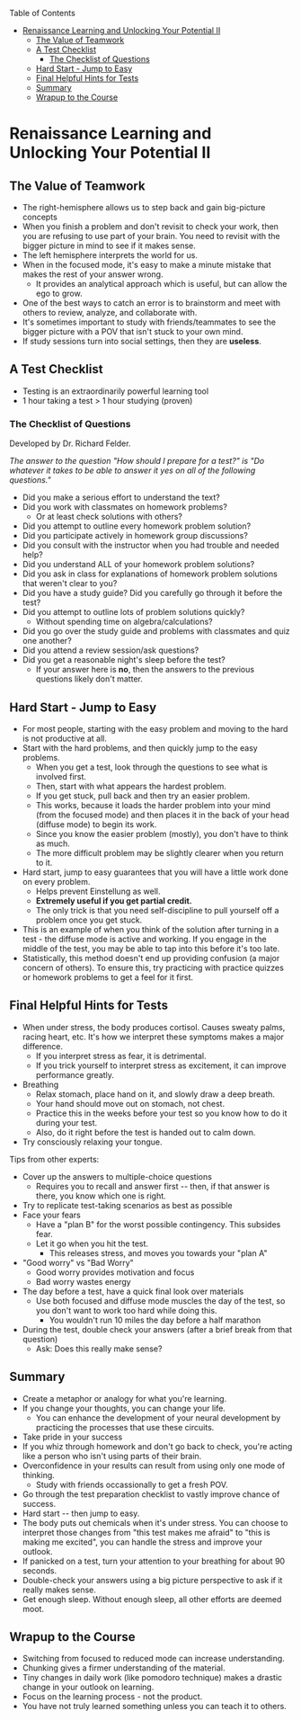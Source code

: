 <!-- START doctoc generated TOC please keep comment here to allow auto update -->
<!-- DON'T EDIT THIS SECTION, INSTEAD RE-RUN doctoc TO UPDATE -->
Table of Contents

- [Renaissance Learning and Unlocking Your Potential II](#renaissance-learning-and-unlocking-your-potential-ii)
  - [The Value of Teamwork](#the-value-of-teamwork)
  - [A Test Checklist](#a-test-checklist)
    - [The Checklist of Questions](#the-checklist-of-questions)
  - [Hard Start - Jump to Easy](#hard-start---jump-to-easy)
  - [Final Helpful Hints for Tests](#final-helpful-hints-for-tests)
  - [Summary](#summary)
  - [Wrapup to the Course](#wrapup-to-the-course)

<!-- END doctoc generated TOC please keep comment here to allow auto update -->

Renaissance Learning and Unlocking Your Potential II
====================================================

The Value of Teamwork
---------------------

-   The right-hemisphere allows us to step back and gain big-picture
    concepts
-   When you finish a problem and don't revisit to check your work, then
    you are refusing to use part of your brain. You need to revisit with
    the bigger picture in mind to see if it makes sense.
-   The left hemisphere interprets the world for us.
-   When in the focused mode, it's easy to make a minute mistake that
    makes the rest of your answer wrong.
    -   It provides an analytical approach which is useful, but can
        allow the ego to grow.
-   One of the best ways to catch an error is to brainstorm and meet
    with others to review, analyze, and collaborate with.
-   It's sometimes important to study with friends/teammates to see the
    bigger picture with a POV that isn't stuck to your own mind.
-   If study sessions turn into social settings, then they are
    **useless**.

A Test Checklist
----------------

-   Testing is an extraordinarily powerful learning tool
-   1 hour taking a test &gt; 1 hour studying (proven)

### The Checklist of Questions

Developed by Dr. Richard Felder.

*The answer to the question "How should I prepare for a test?" is "Do
whatever it takes to be able to answer it yes on all of the following
questions."*

-   Did you make a serious effort to understand the text?
-   Did you work with classmates on homework problems?
    -   Or at least check solutions with others?
-   Did you attempt to outline every homework problem solution?
-   Did you participate actively in homework group discussions?
-   Did you consult with the instructor when you had trouble and needed
    help?
-   Did you understand ALL of your homework problem solutions?
-   Did you ask in class for explanations of homework problem solutions
    that weren't clear to you?
-   Did you have a study guide? Did you carefully go through it before
    the test?
-   Did you attempt to outline lots of problem solutions quickly?
    -   Without spending time on algebra/calculations?
-   Did you go over the study guide and problems with classmates and
    quiz one another?
-   Did you attend a review session/ask questions?
-   Did you get a reasonable night's sleep before the test?
    -   If your answer here is **no**, then the answers to the previous
        questions likely don't matter.

Hard Start - Jump to Easy
-------------------------

-   For most people, starting with the easy problem and moving to the
    hard is not productive at all.
-   Start with the hard problems, and then quickly jump to the
    easy problems.
    -   When you get a test, look through the questions to see what is
        involved first.
    -   Then, start with what appears the hardest problem.
    -   If you get stuck, pull back and then try an easier problem.
    -   This works, because it loads the harder problem into your mind
        (from the focused mode) and then places it in the back of your
        head (diffuse mode) to begin its work.
    -   Since you know the easier problem (mostly), you don't have to
        think as much.
    -   The more difficult problem may be slightly clearer when you
        return to it.
-   Hard start, jump to easy guarantees that you will have a little work
    done on every problem.
    -   Helps prevent Einstellung as well.
    -   **Extremely useful if you get partial credit.**
    -   The only trick is that you need self-discipline to pull yourself
        off a problem once you get stuck.
-   This is an example of when you think of the solution after turning
    in a test - the diffuse mode is active and working. If you engage in
    the middle of the test, you may be able to tap into this before it's
    too late.
-   Statistically, this method doesn't end up providing confusion (a
    major concern of others). To ensure this, try practicing with
    practice quizzes or homework problems to get a feel for it first.

Final Helpful Hints for Tests
-----------------------------

-   When under stress, the body produces cortisol. Causes sweaty palms,
    racing heart, etc. It's how we interpret these symptoms makes a
    major difference.
    -   If you interpret stress as fear, it is detrimental.
    -   If you trick yourself to interpret stress as excitement, it can
        improve performance greatly.
-   Breathing
    -   Relax stomach, place hand on it, and slowly draw a deep breath.
    -   Your hand should move out on stomach, not chest.
    -   Practice this in the weeks before your test so you know how to
        do it during your test.
    -   Also, do it right before the test is handed out to calm down.
-   Try consciously relaxing your tongue.

Tips from other experts:

-   Cover up the answers to multiple-choice questions
    -   Requires you to recall and answer first -- then, if that answer
        is there, you know which one is right.
-   Try to replicate test-taking scenarios as best as possible
-   Face your fears
    -   Have a "plan B" for the worst possible contingency. This
        subsides fear.
    -   Let it go when you hit the test.
        -   This releases stress, and moves you towards your "plan A"
-   "Good worry" vs "Bad Worry"
    -   Good worry provides motivation and focus
    -   Bad worry wastes energy
-   The day before a test, have a quick final look over materials
    -   Use both focused and diffuse mode muscles the day of the test,
        so you don't want to work too hard while doing this.
        -   You wouldn't run 10 miles the day before a half marathon
-   During the test, double check your answers (after a brief break from
    that question)
    -   Ask: Does this really make sense?

Summary
-------

-   Create a metaphor or analogy for what you're learning.
-   If you change your thoughts, you can change your life.
    -   You can enhance the development of your neural development by
        practicing the processes that use these circuits.
-   Take pride in your success
-   If you whiz through homework and don't go back to check, you're
    acting like a person who isn't using parts of their brain.
-   Overconfidence in your results can result from using only one mode
    of thinking.
    -   Study with friends occassionally to get a fresh POV.
-   Go through the test preparation checklist to vastly improve chance
    of success.
-   Hard start -- then jump to easy.
-   The body puts out chemicals when it's under stress. You can choose
    to interpret those changes from "this test makes me afraid" to "this
    is making me excited", you can handle the stress and improve
    your outlook.
-   If panicked on a test, turn your attention to your breathing for
    about 90 seconds.
-   Double-check your answers using a big picture perspective to ask if
    it really makes sense.
-   Get enough sleep. Without enough sleep, all other efforts are
    deemed moot.

Wrapup to the Course
--------------------

-   Switching from focused to reduced mode can increase understanding.
-   Chunking gives a firmer understanding of the material.
-   Tiny changes in daily work (like pomodoro technique) makes a drastic
    change in your outlook on learning.
-   Focus on the learning process - not the product.
-   You have not truly learned something unless you can teach it
    to others.

